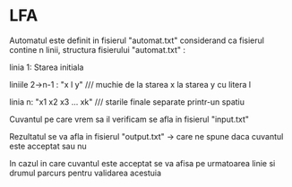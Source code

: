 # LFA
Automatul este definit in fisierul "automat.txt"
considerand ca fisierul contine n linii, structura fisierului "automat.txt" :

linia 1:         Starea initiala

liniile 2->n-1 : "x l y"           /// muchie de la starea x la starea y cu litera l

linia n:         "x1 x2 x3 ... xk" /// starile finale separate printr-un spatiu


Cuvantul pe care vrem sa il verificam se afla in fisierul "input.txt"

Rezultatul se va afla in fisierul "output.txt" -> care ne spune daca cuvantul este acceptat sau nu

In cazul in care cuvantul este acceptat se va afisa pe urmatoarea linie si drumul parcurs pentru validarea acestuia
